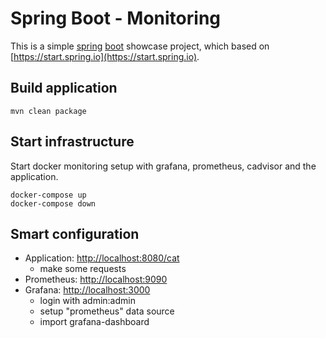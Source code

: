 # Spring Boot - Monitoring

This is a simple [spring](https://spring.io) [boot](http://projects.spring.io/spring-boot/) showcase project, which based on [https://start.spring.io](https://start.spring.io).

## Build application


```shell
mvn clean package
```

## Start infrastructure

Start docker monitoring setup with grafana, prometheus, cadvisor and the application.

```shell
docker-compose up
docker-compose down
```

## Smart configuration

* Application: [http://localhost:8080/cat](http://localhost:8080/cat)
    * make some requests
* Prometheus: [http://localhost:9090](http://localhost:9090)
* Grafana: [http://localhost:3000](http://localhost:3000)
    * login with admin:admin
    * setup "prometheus" data source
    * import grafana-dashboard
